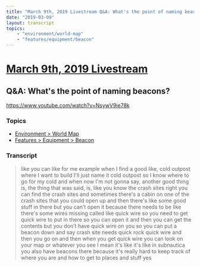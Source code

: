 ```yaml
---
title: "March 9th, 2019 Livestream Q&A: What's the point of naming beacons?"
date: "2019-03-09"
layout: transcript
topics:
    - "environment/world-map"
    - "features/equipment/beacon"
---
```

# [March 9th, 2019 Livestream](../2019-03-09.md)
## Q&A: What's the point of naming beacons?
https://www.youtube.com/watch?v=NsywV9ie78k

### Topics
* [Environment > World Map](../topics/environment/world-map.md)
* [Features > Equipment > Beacon](../topics/features/equipment/beacon.md)

### Transcript

> like you can like for me example when I find a good like, cold outpost where I want to build I'll just name it cold outpost so I know where to go for my cold and when now I'm not gonna say, another good thing is, the thing that was said, is, like you know the crash sites right you can find the crash sites and sometimes there's a cabin on one of the crash sites that you could open up and then there's like some good stuff in there but you can't open it because there needs to be like there's some wires missing called like quick wire so you need to get quick wire to put in there so you can open it and then you can get the contents but you don't have quick wire on you so you can put a beacon down and say crash site needs quick rock quick wire and then you go on and then when you get quick wire you can look on your map or whatever you see I mean it's like it's like in subnautica you also have beacons there because it's really hard to keep track of where you are and how to get to places and stuff yes
